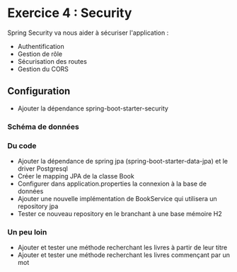 # Exercice 4 : Security

Spring Security va nous aider à sécuriser l'application : 
* Authentification
* Gestion de rôle
* Sécurisation des routes
* Gestion du CORS

## Configuration

* Ajouter la dépendance spring-boot-starter-security

### Schéma de données

### Du code

* Ajouter la dépendance de spring jpa (spring-boot-starter-data-jpa) et le driver Postgresql
* Créer le mapping JPA de la classe Book
* Configurer dans application.properties la connexion à la base de données
* Ajouter une nouvelle implémentation de BookService qui utilisera un repository jpa
* Tester ce nouveau repository en le branchant à une base mémoire H2

### Un peu loin
* Ajouter et tester une méthode recherchant les livres à partir de leur titre
* Ajouter et tester une méthode recherchant les livres commençant par un mot